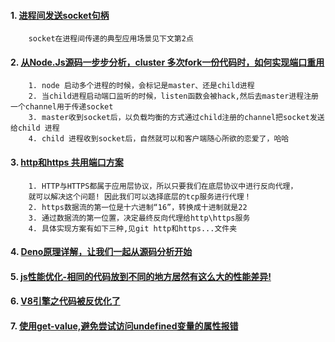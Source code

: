 

#### 1. [进程间发送socket句柄](https://github.com/lvgithub/blog/blob/61d0351a9477c546099d116dfb9d45d4af1eae0f/%E8%BF%9B%E7%A8%8B%E9%97%B4%E5%8F%91%E9%80%81socket/readme.md)
```
    socket在进程间传递的典型应用场景见下文第2点
```

#### 2. [从Node.Js源码一步步分析，cluster 多次fork一份代码时，如何实现端口重用](https://github.com/lvgithub/blog/blob/master/cluster.md)
```
    1. node 启动多个进程的时候，会标记是master、还是child进程
    2. 当child进程启动端口监听的时候，listen函数会被hack,然后去master进程注册一个channel用于传递socket
    3. master收到socket后，以负载均衡的方式通过child注册的channel把socket发送给child 进程
    4. child 进程收到socket后，自然就可以和客户端随心所欲的恋爱了，哈哈
```


#### 3. [http和https 共用端口方案](https://github.com/lvgithub/blog/blob/master/http%E5%92%8Chttps%20%E5%85%B1%E7%94%A8%E7%AB%AF%E5%8F%A3%E6%96%B9%E6%A1%88%2001/proxy.js)
```
    1. HTTP与HTTPS都属于应用层协议，所以只要我们在底层协议中进行反向代理，
    就可以解决这个问题! 因此我们可以选择底层的tcp服务进行代理！
    2. https数据流的第一位是十六进制“16”，转换成十进制就是22
    3. 通过数据流的第一位置，决定最终反向代理给http\https服务
    4. 具体实现方案有如下三种,见git http和https...文件夹
```

#### 4. [Deno原理详解，让我们一起从源码分析开始](https://github.com/lvgithub/blog/blob/master/v8worker2/Deno%E5%8E%9F%E7%90%86%E8%AF%A6%E8%A7%A3%EF%BC%8C%E8%AE%A9%E6%88%91%E4%BB%AC%E4%B8%80%E8%B5%B7%E4%BB%8E%E6%BA%90%E7%A0%81%E5%88%86%E6%9E%90%E5%BC%80%E5%A7%8B.md)
#### 5. [js性能优化-相同的代码放到不同的地方居然有这么大的性能差异!](https://juejin.im/post/5ba88cdee51d450e6a2e1b9e)

#### 6. [V8引擎之代码被反优化了](https://juejin.im/post/5ba8a0665188255c8d0fcb65)

#### 7. [使用get-value,避免尝试访问undefined变量的属性报错](https://github.com/lvgithub/blog/blob/master/getValue/index.js)






